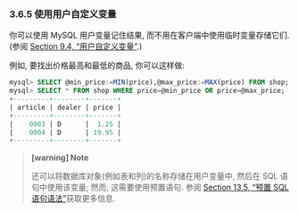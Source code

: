 ### 3.6.5 使用用户自定义变量

你可以使用 MySQL 用户变量记住结果, 而不用在客户端中使用临时变量存储它们. (参阅 [Section 9.4, “用户自定义变量”](https://dev.mysql.com/doc/refman/8.0/en/user-variables.html).)

例如, 要找出价格最高和最低的商品, 你可以这样做:

```sql
mysql> SELECT @min_price:=MIN(price),@max_price:=MAX(price) FROM shop;
mysql> SELECT * FROM shop WHERE price=@min_price OR price=@max_price;
+---------+--------+-------+
| article | dealer | price |
+---------+--------+-------+
|    0003 | D      |  1.25 |
|    0004 | D      | 19.95 |
+---------+--------+-------+
```

> **[warning] Note**
>
> 还可以将数据库对象(例如表和列)的名称存储在用户变量中, 然后在 SQL 语句中使用该变量; 然而, 这需要使用预置语句. 参阅 [Section 13.5, “预置 SQL 语句语法”](https://dev.mysql.com/doc/refman/8.0/en/sql-syntax-prepared-statements.html)获取更多信息.
